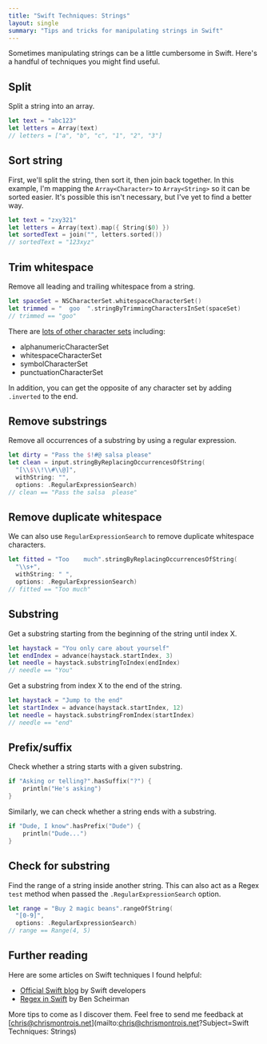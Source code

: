 ```yaml
---
title: "Swift Techniques: Strings"
layout: single
summary: "Tips and tricks for manipulating strings in Swift"
---
```


Sometimes manipulating strings can be a little cumbersome in Swift. Here's a handful of
techniques you might find useful.

## Split

Split a string into an array.

```swift
let text = "abc123"
let letters = Array(text)
// letters = ["a", "b", "c", "1", "2", "3"]
```

## Sort string

First, we'll split the string, then sort it, then join back together. In this example, I'm mapping the `Array<Character>` to `Array<String>` so it can be sorted easier. It's possible this isn't necessary, but I've yet to find a better way.

```swift
let text = "zxy321"
let letters = Array(text).map({ String($0) })
let sortedText = join("", letters.sorted())
// sortedText = "123xyz"
```

## Trim whitespace

Remove all leading and trailing whitespace from a string.

```swift
let spaceSet = NSCharacterSet.whitespaceCharacterSet()
let trimmed = "  goo  ".stringByTrimmingCharactersInSet(spaceSet)
// trimmed == "goo"
```

There are [lots of other character
sets](https://developer.apple.com/library/mac/documentation/Cocoa/Reference/Foundation/Classes/nscharacterset_Class/Reference/Reference.html) including:

* alphanumericCharacterSet
* whitespaceCharacterSet
* symbolCharacterSet
* punctuationCharacterSet

In addition, you can get the opposite of any character set by adding `.inverted`
to the end.

## Remove substrings

Remove all occurrences of a substring by using a regular expression.

```swift
let dirty = "Pass the $!#@ salsa please"
let clean = input.stringByReplacingOccurrencesOfString(
  "[\\$\\!\\#\\@]",
  withString: "",
  options: .RegularExpressionSearch)
// clean == "Pass the salsa  please"
```

## Remove duplicate whitespace

We can also use `RegularExpressionSearch` to remove duplicate whitespace characters.

```swift
let fitted = "Too    much".stringByReplacingOccurrencesOfString(
  "\\s+",
  withString: " ",
  options: .RegularExpressionSearch)
// fitted == "Too much"
```

## Substring

Get a substring starting from the beginning of the string until index X.

```swift
let haystack = "You only care about yourself"
let endIndex = advance(haystack.startIndex, 3)
let needle = haystack.substringToIndex(endIndex)
// needle == "You"
```

Get a substring from index X to the end of the string.

```swift
let haystack = "Jump to the end"
let startIndex = advance(haystack.startIndex, 12)
let needle = haystack.substringFromIndex(startIndex)
// needle == "end"
```

## Prefix/suffix

Check whether a string starts with a given substring.

```swift
if "Asking or telling?".hasSuffix("?") {
	println("He's asking")
}
```

Similarly, we can check whether a string ends with a substring.

```swift
if "Dude, I know".hasPrefix("Dude") {
	println("Dude...")
}
```

## Check for substring

Find the range of a string inside another string. This can also act as a Regex `test` method when passed the `.RegularExpressionSearch` option.

```swift
let range = "Buy 2 magic beans".rangeOfString(
  "[0-9]",
  options: .RegularExpressionSearch)
// range == Range(4, 5)
```

## Further reading

Here are some articles on Swift techniques I found helpful:

* [Official Swift blog](https://developer.apple.com/swift/blog/) by Swift
    developers
* [Regex in Swift](http://benscheirman.com/2014/06/regex-in-swift/) by Ben
    Scheirman

More tips to come as I discover them. Feel free to send me feedback at
[chris@chrismontrois.net](mailto:chris@chrismontrois.net?Subject=Swift Techniques: Strings)
